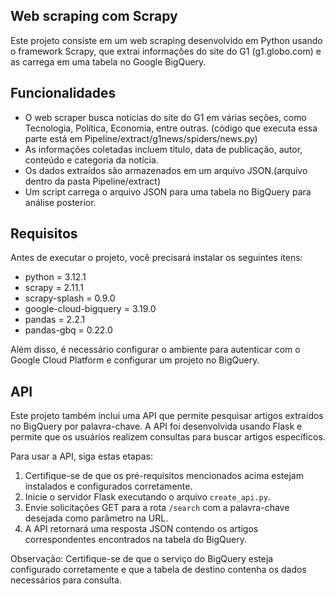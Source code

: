## Web scraping com Scrapy

Este projeto consiste em um web scraping desenvolvido em Python usando o framework Scrapy, que extrai informações do site do G1 (g1.globo.com) e as carrega em uma tabela no Google BigQuery.

## Funcionalidades

- O web scraper busca notícias do site do G1 em várias seções, como Tecnologia, Política, Economia, entre outras. (código que executa essa parte está em Pipeline/extract/g1news/spiders/news.py)
- As informações coletadas incluem título, data de publicação, autor, conteúdo e categoria da notícia.
- Os dados extraídos são armazenados em um arquivo JSON.(arquivo dentro da pasta Pipeline/extract)
- Um script carrega o arquivo JSON para uma tabela no BigQuery para análise posterior.

## Requisitos

Antes de executar o projeto, você precisará instalar os seguintes itens:

- python = 3.12.1
- scrapy = 2.11.1
- scrapy-splash = 0.9.0
- google-cloud-bigquery = 3.19.0
- pandas = 2.2.1
- pandas-gbq = 0.22.0

Além disso, é necessário configurar o ambiente para autenticar com o Google Cloud Platform e configurar um projeto no BigQuery.

## API

Este projeto também inclui uma API que permite pesquisar artigos extraídos no BigQuery por palavra-chave. A API foi desenvolvida usando Flask e permite que os usuários realizem consultas para buscar artigos específicos.

Para usar a API, siga estas etapas:

1. Certifique-se de que os pré-requisitos mencionados acima estejam instalados e configurados corretamente.
2. Inicie o servidor Flask executando o arquivo `create_api.py`.
3. Envie solicitações GET para a rota `/search` com a palavra-chave desejada como parâmetro na URL.
4. A API retornará uma resposta JSON contendo os artigos correspondentes encontrados na tabela do BigQuery.

Observação: Certifique-se de que o serviço do BigQuery esteja configurado corretamente e que a tabela de destino contenha os dados necessários para consulta.


